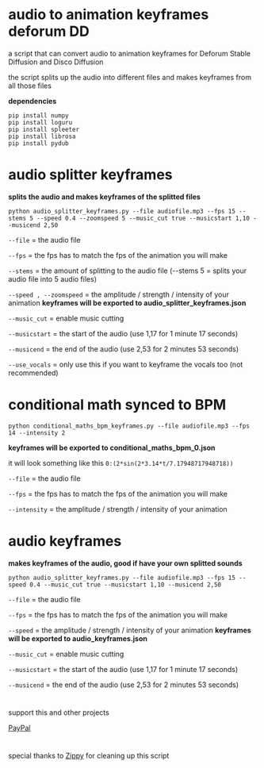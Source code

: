 # audio to animation keyframes deforum DD
a script that can convert audio to animation keyframes for Deforum Stable Diffusion and Disco Diffusion

the script splits up the audio into different files and makes keyframes from all those files

**dependencies**

```
pip install numpy
pip install loguru
pip install spleeter
pip install librosa
pip install pydub
```

# audio splitter keyframes

**splits the audio and makes keyframes of the splitted files**

```
python audio_splitter_keyframes.py --file audiofile.mp3 --fps 15 --stems 5 --speed 0.4 --zoomspeed 5 --music_cut true --musicstart 1,10 --musicend 2,50
```

```--file``` = the audio file
 
```--fps``` = the fps has to match the fps of the animation you will make

```--stems``` = the amount of splitting to the audio file (--stems 5 = splits your audio file into 5 audio files)

```--speed , --zoomspeed``` = the amplitude / strength / intensity of your animation **keyframes will be exported to audio_splitter_keyframes.json**

```--music_cut``` = enable music cutting

```--musicstart``` = the start of the audio (use 1,17 for 1 minute 17 seconds)

```--musicend``` = the end of the audio (use 2,53 for 2 minutes 53 seconds)

```--use_vocals``` = only use this if you want to keyframe the vocals too (not recommended)

#

# conditional math synced to BPM

```
python conditional_maths_bpm_keyframes.py --file audiofile.mp3 --fps 14 --intensity 2
```

**keyframes will be exported to conditional_maths_bpm_0.json**

it will look something like this ```0:(2*sin(2*3.14*t/7.17948717948718))```

```--file``` = the audio file
 
```--fps``` = the fps has to match the fps of the animation you will make

```--intensity``` = the amplitude / strength / intensity of your animation

#

# audio keyframes

**makes keyframes of the audio, good if have your own splitted sounds**

```
python audio_splitter_keyframes.py --file audiofile.mp3 --fps 15 --speed 0.4 --music_cut true --musicstart 1,10 --musicend 2,50
```

```--file``` = the audio file
 
```--fps``` = the fps has to match the fps of the animation you will make

```--speed``` = the amplitude / strength / intensity of your animation **keyframes will be exported to audio_keyframes.json**

```--music_cut``` = enable music cutting

```--musicstart``` = the start of the audio (use 1,17 for 1 minute 17 seconds)

```--musicend``` = the end of the audio (use 2,53 for 2 minutes 53 seconds)

#

support this and other projects 

[PayPal](https://paypal.me/nicolaivernieuwe?country.x=BE&locale.x=en_US)<br/>

#

special thanks to [Zippy](https://github.com/aredden) for cleaning up this script 
